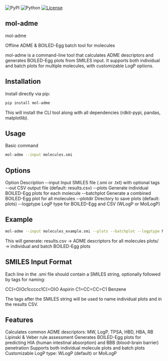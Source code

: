 ![PyPI](https://img.shields.io/pypi/v/mol-adme)
![Python](https://img.shields.io/pypi/pyversions/mol-adme)
[![License](https://img.shields.io/badge/License-Apache%202.0-blue.svg)](https://www.apache.org/licenses/LICENSE-2.0)



## mol-adme

mol-adme

Offline ADME & BOILED-Egg batch tool for molecules

mol-adme is a command-line tool that calculates ADME descriptors and generates BOILED-Egg plots from SMILES input.
It supports both individual and batch plots for multiple molecules, with customizable LogP options.


## **Installation**
Install directly via pip:
```bash
pip install mol-adme
```
This will install the CLI tool along with all dependencies (rdkit-pypi, pandas, matplotlib).


## **Usage**
Basic command
```bash
mol-adme --input molecules.smi
```

## **Options**

Option	      Description
--input	      Input SMILES file (.smi or .txt) with optional tags
--out	      CSV output file (default: results.csv)
--plots	      Generate individual BOILED-Egg plots for each molecule
--batchplot	  Generate a combined BOILED-Egg plot for all molecules
--plotdir	  Directory to save plots (default: plots)
--logptype	  LogP type for BOILED-Egg and CSV (WLogP or MolLogP)

## Example
```bash 
mol-adme --input molecules_example.smi --plots --batchplot --logptype MolLogP
```
This will generate:
results.csv → ADME descriptors for all molecules
plots/ → individual and batch BOILED-Egg plots

## SMILES Input Format
Each line in the .smi file should contain a SMILES string, optionally followed by tags for naming:

CC(=O)Oc1ccccc1C(=O)O Aspirin
C1=CC=CC=C1 Benzene

The tags after the SMILES string will be used to name individual plots and in the results CSV.

## Features

Calculates common ADME descriptors: MW, LogP, TPSA, HBD, HBA, RB
Lipinski & Veber rule assessment
Generates BOILED-Egg plots for predicting HIA (human intestinal absorption) and BBB (blood-brain barrier) penetration
Supports both individual molecule plots and batch plots
Customizable LogP type: WLogP (default) or MolLogP

